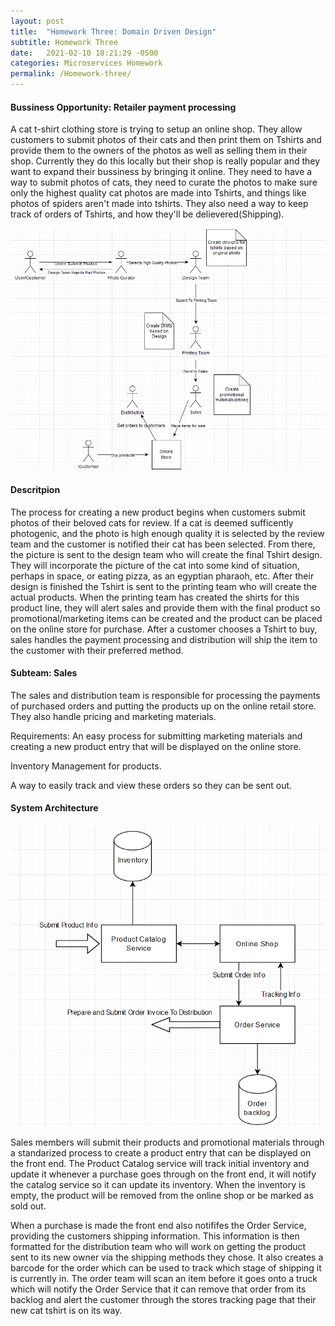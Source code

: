 ```yaml
---
layout: post
title:  "Homework Three: Domain Driven Design"
subtitle: Homework Three
date:   2021-02-10 18:21:29 -0500
categories: Microservices Homework
permalink: /Homework-three/
---
```


#### Bussiness Opportunity: Retailer payment processing
A cat t-shirt clothing store is trying to setup an online shop. They allow customers to submit photos of their cats and then print them on Tshirts and provide them to the owners of the photos as well as selling them
in their shop. Currently they do this locally but their shop is really popular and they want to expand their bussiness by bringing it online. They need to have a way to submit photos of cats, they need to curate the photos to make sure only the highest quality cat photos are made into Tshirts, and things like photos of spiders aren't made into tshirts. They also need a way to keep track of orders of Tshirts, and how they'll be delievered(Shipping). 


![Cat Tshirt Flowchart](/images/BussinessFlowCatTshirts.png)


#### Descritpion
The process for creating a new product begins when customers submit photos of their beloved cats for review. If a cat is deemed sufficently photogenic, and the photo is high enough quality it is selected by the review team and the customer is notified their cat has been selected. From there, the picture is sent to the design team who will create the final Tshirt design. They will incorporate the picture of the cat into some kind of situation, perhaps in space, or eating pizza, as an egyptian pharaoh, etc. After their design is finished the Tshirt is sent to the printing team who will create the actual products. When the printing team has created the shirts for this product line, they will alert sales and provide them with the final product so promotional/marketing items can be created and the product can be placed on the online store for purchase. After a customer chooses a Tshirt to buy, sales handles the payment processing and distribution will ship the item to the customer with their preferred method. 

#### Subteam: Sales
The sales and distribution team is responsible for processing the payments of purchased orders and putting the products up on the online retail store. They also handle pricing and marketing materials.

Requirements: 
An easy process for submitting marketing materials and creating a new product entry that will be displayed on the online store.

Inventory Management for products.

A way to easily track and view these orders so they can be sent out.



#### System Architecture

![Cat Tshirt Services](/images/CatTShirtServices.png)


Sales members will submit their products and promotional materials through a standarized process to create a product entry that can be displayed on the front end. The Product Catalog service will track initial inventory and update it whenever a purchase goes through on the front end, it will notify the catalog service so it can update its inventory. When the inventory is empty, the product will be removed from the online shop or be marked as sold out. 

When a purchase is made the front end also notififes the Order Service, providing the customers shipping information. This information is then formatted for the distribution team who will work on getting the product sent to its new owner via the shipping methods they chose. It also creates a barcode for the order which can be used to track which stage of shipping it is currently in. The order team will scan an item before it goes onto a truck which will notify the Order Service that it can remove that order from its backlog and alert the customer through the stores tracking page that their new cat tshirt is on its way. 










